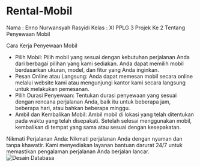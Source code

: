 # Rental-Mobil

Nama : Enno Nurwansyah Rasyidi
Kelas : XI PPLG 3
Projek Ke 2 Tentang Penyewaan Mobil

Cara Kerja Penyewaan Mobil
* Pilih Mobil: Pilih mobil yang sesuai dengan kebutuhan perjalanan Anda dari berbagai pilihan yang kami sediakan. Anda dapat memilih mobil berdasarkan ukuran, model, dan fitur yang Anda inginkan.
* Pesan Online atau Langsung: Anda dapat memesan mobil secara online melalui website kami atau mengunjungi kantor kami secara langsung untuk melakukan pemesanan.
* Pilih Durasi Penyewaan: Tentukan durasi penyewaan yang sesuai dengan rencana perjalanan Anda, baik itu untuk beberapa jam, beberapa hari, atau bahkan beberapa minggu.
* Ambil dan Kembalikan Mobil: Ambil mobil di lokasi yang telah ditentukan pada waktu yang telah disepakati. Setelah selesai menggunakan mobil, kembalikan di tempat yang sama atau sesuai dengan kesepakatan.
  
Nikmati Perjalanan Anda: Nikmati perjalanan Anda dengan nyaman dan tanpa khawatir. Kami menyediakan layanan bantuan darurat 24/7 untuk memastikan pengalaman perjalanan Anda berjalan lancar.
![Desain Databasa](https://github.com/IDUKA-PT-PundiMasBerjaya/Rental-Mobil/assets/153041331/447c7b29-794b-445e-9fa3-223a91f291f5)

